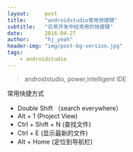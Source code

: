 ```yaml
---
layout:     post
title:      "androidstudio常用快捷键"
subtitle:   "日常开发中经常用的快捷键"
date:       2016-04-27
author:     "hj_yeah"
header-img: "img/post-bg-version.jpg"
tags:
    - androidstudio
---
```


> androidstudio, power,intelligent IDE

常用快捷方式  

*  Double Shift （search everywhere）
*  Alt + 1  (Project View)
*  Ctrl + Shift + N (查找文件)
*  Ctrl + E (显示最新的文件)
*  Alt + Home (定位到导航栏)